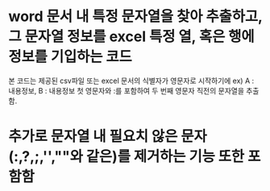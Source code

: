 # word 문서 내 특정 문자열을 찾아 추출하고, 그 문자열 정보를 excel 특정 열, 혹은 행에 정보를 기입하는 코드
  본 코드는 제공된 csv파일 또는 excel 문서의 식별자가 영문자로 시작하기에
    ex) A : 내용정보, B : 내용정보
  첫 영문자와 :를 포함하여 두 번째 영문자 직전의 문자열을 추출함.
  
# 추가로 문자열 내 필요치 않은 문자(:,?,;,'',""와 같은)를 제거하는 기능 또한 포함함
